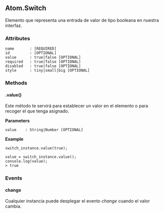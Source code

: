 ## Atom.Switch
Elemento que representa una entrada de valor de tipo booleana en nuestra interfaz.

### Attributes

```
name       : [REQUIRED]
id         : [OPTIONAL]
value      : true|false [OPTIONAL]
required   : true|false [OPTIONAL]
disabled   : true|false [OPTIONAL]
style      : tiny|small|big [OPTIONAL]
```

### Methods

#### .value()
Este método te servirá para establecer un valor en el elemento o para recoger el que tenga asignado.

**Parameters**

```
value    : String|Number [OPTIONAL]
```
**Example**

```
switch_instance.value(true);

value = switch_instance.value();
console.log(value);
> true
```

### Events


#### change
Cualquier instancia puede desplegar el evento *change* cuando el valor cambia.